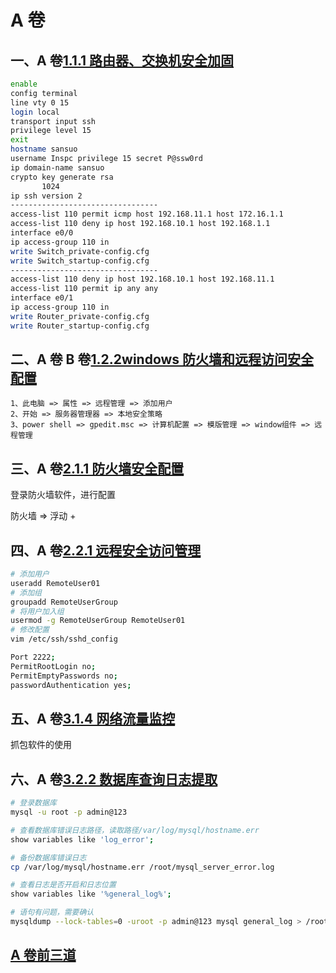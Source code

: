 # A 卷

## 一、A 卷[1.1.1 路由器、交换机安全加固](https://blog.csdn.net/zwf8558/article/details/127581579?spm=1001.2101.3001.6650.3&utm_medium=distribute.pc_relevant.none-task-blog-2%7Edefault%7EBlogCommendFromBaidu%7ERate-3-127581579-blog-127624058.pc_relevant_3mothn_strategy_and_data_recovery&depth_1-utm_source=distribute.pc_relevant.none-task-blog-2%7Edefault%7EBlogCommendFromBaidu%7ERate-3-127581579-blog-127624058.pc_relevant_3mothn_strategy_and_data_recovery&utm_relevant_index=3)

```bash
enable
config terminal
line vty 0 15
login local
transport input ssh
privilege level 15
exit
hostname sansuo
username Inspc privilege 15 secret P@ssw0rd
ip domain-name sansuo
crypto key generate rsa
       1024
ip ssh version 2
---------------------------------
access-list 110 permit icmp host 192.168.11.1 host 172.16.1.1
access-list 110 deny ip host 192.168.10.1 host 192.168.1.1
interface e0/0
ip access-group 110 in
write Switch_private-config.cfg
write Switch_startup-config.cfg
---------------------------------
access-list 110 deny ip host 192.168.10.1 host 192.168.11.1
access-list 110 permit ip any any
interface e0/1
ip access-group 110 in
write Router_private-config.cfg
write Router_startup-config.cfg
```

## 二、A 卷 B 卷[1.2.2windows 防火墙和远程访问安全配置](https://blog.csdn.net/zwf8558/article/details/127623715?spm=1001.2101.3001.6661.1&utm_medium=distribute.pc_relevant_t0.none-task-blog-2%7Edefault%7ECTRLIST%7ERate-1-127623715-blog-127581579.pc_relevant_multi_platform_whitelistv3&depth_1-utm_source=distribute.pc_relevant_t0.none-task-blog-2%7Edefault%7ECTRLIST%7ERate-1-127623715-blog-127581579.pc_relevant_multi_platform_whitelistv3&utm_relevant_index=1)

```
1、此电脑 => 属性 => 远程管理 => 添加用户
2、开始 => 服务器管理器 => 本地安全策略
3、power shell => gpedit.msc => 计算机配置 => 模版管理 => window组件 => 远程管理
```

## 三、A 卷[2.1.1 防火墙安全配置](https://blog.csdn.net/zwf8558/article/details/127623588?spm=1001.2101.3001.6650.3&utm_medium=distribute.pc_relevant.none-task-blog-2%7Edefault%7EOPENSEARCH%7ERate-3-127623588-blog-127623715.pc_relevant_recovery_v2&depth_1-utm_source=distribute.pc_relevant.none-task-blog-2%7Edefault%7EOPENSEARCH%7ERate-3-127623588-blog-127623715.pc_relevant_recovery_v2&utm_relevant_index=4)

登录防火墙软件，进行配置

防火墙 => 浮动 +

## 四、A 卷[2.2.1 远程安全访问管理](https://blog.csdn.net/zwf8558/article/details/127624002?spm=1001.2101.3001.6650.4&utm_medium=distribute.pc_relevant.none-task-blog-2%7Edefault%7EOPENSEARCH%7ERate-4-127624002-blog-127623715.pc_relevant_recovery_v2&depth_1-utm_source=distribute.pc_relevant.none-task-blog-2%7Edefault%7EOPENSEARCH%7ERate-4-127624002-blog-127623715.pc_relevant_recovery_v2&utm_relevant_index=5)

```bash
# 添加用户
useradd RemoteUser01
# 添加组
groupadd RemoteUserGroup
# 将用户加入组
usermod -g RemoteUserGroup RemoteUser01
# 修改配置
vim /etc/ssh/sshd_config

Port 2222;
PermitRootLogin no;
PermitEmptyPasswords no;
passwordAuthentication yes;
```

## 五、A 卷[3.1.4 网络流量监控](https://blog.csdn.net/zwf8558/article/details/127624058?spm=1001.2101.3001.6650.6&utm_medium=distribute.pc_relevant.none-task-blog-2%7Edefault%7EOPENSEARCH%7ERate-6-127624058-blog-127623715.pc_relevant_recovery_v2&depth_1-utm_source=distribute.pc_relevant.none-task-blog-2%7Edefault%7EOPENSEARCH%7ERate-6-127624058-blog-127623715.pc_relevant_recovery_v2&utm_relevant_index=7)

抓包软件的使用

## 六、A 卷[3.2.2 数据库查询日志提取](https://blog.csdn.net/zwf8558/article/details/127624084?spm=1001.2101.3001.6650.7&utm_medium=distribute.pc_relevant.none-task-blog-2%7Edefault%7EOPENSEARCH%7ERate-7-127624084-blog-127624058.pc_relevant_3mothn_strategy_and_data_recovery&depth_1-utm_source=distribute.pc_relevant.none-task-blog-2%7Edefault%7EOPENSEARCH%7ERate-7-127624084-blog-127624058.pc_relevant_3mothn_strategy_and_data_recovery&utm_relevant_index=7)

```bash
# 登录数据库
mysql -u root -p admin@123

# 查看数据库错误日志路径，读取路径/var/log/mysql/hostname.err
show variables like 'log_error';

# 备份数据库错误日志
cp /var/log/mysql/hostname.err /root/mysql_server_error.log

# 查看日志是否开启和日志位置
show variables like '%general_log%';

# 语句有问题，需要确认
mysqldump --lock-tables=0 -uroot -p admin@123 mysql general_log > /root/mysql_server_log.sql;
```

## [A 卷前三道](http://www.mianhuage.com/1313.html?from_wecom=1)
